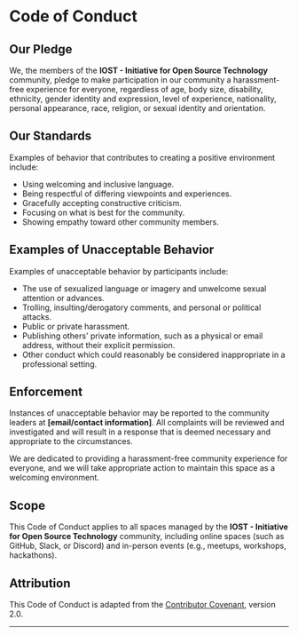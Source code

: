 # **Code of Conduct**

## **Our Pledge**

We, the members of the **IOST - Initiative for Open Source Technology** community, pledge to make participation in our community a harassment-free experience for everyone, regardless of age, body size, disability, ethnicity, gender identity and expression, level of experience, nationality, personal appearance, race, religion, or sexual identity and orientation.

## **Our Standards**

Examples of behavior that contributes to creating a positive environment include:

- Using welcoming and inclusive language.
- Being respectful of differing viewpoints and experiences.
- Gracefully accepting constructive criticism.
- Focusing on what is best for the community.
- Showing empathy toward other community members.

## **Examples of Unacceptable Behavior**

Examples of unacceptable behavior by participants include:

- The use of sexualized language or imagery and unwelcome sexual attention or advances.
- Trolling, insulting/derogatory comments, and personal or political attacks.
- Public or private harassment.
- Publishing others' private information, such as a physical or email address, without their explicit permission.
- Other conduct which could reasonably be considered inappropriate in a professional setting.

## **Enforcement**

Instances of unacceptable behavior may be reported to the community leaders at **[email/contact information]**. All complaints will be reviewed and investigated and will result in a response that is deemed necessary and appropriate to the circumstances.

We are dedicated to providing a harassment-free community experience for everyone, and we will take appropriate action to maintain this space as a welcoming environment.

## **Scope**

This Code of Conduct applies to all spaces managed by the **IOST - Initiative for Open Source Technology** community, including online spaces (such as GitHub, Slack, or Discord) and in-person events (e.g., meetups, workshops, hackathons).

## **Attribution**

This Code of Conduct is adapted from the [Contributor Covenant](https://www.contributor-covenant.org/), version 2.0.

---
